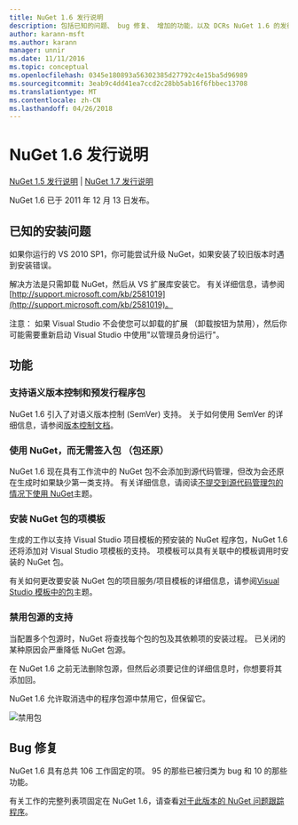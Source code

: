 ```yaml
---
title: NuGet 1.6 发行说明
description: 包括已知的问题、 bug 修复、 增加的功能，以及 DCRs NuGet 1.6 的发行说明。
author: karann-msft
ms.author: karann
manager: unnir
ms.date: 11/11/2016
ms.topic: conceptual
ms.openlocfilehash: 0345e180893a56302385d27792c4e15ba5d96989
ms.sourcegitcommit: 3eab9c4dd41ea7ccd2c28bb5ab16f6fbbec13708
ms.translationtype: MT
ms.contentlocale: zh-CN
ms.lasthandoff: 04/26/2018
---
```

 # <a name="nuget-16-release-notes"></a>NuGet 1.6 发行说明

[NuGet 1.5 发行说明](../release-notes/nuget-1.5.md) | [NuGet 1.7 发行说明](../release-notes/nuget-1.7.md)

NuGet 1.6 已于 2011 年 12 月 13 日发布。

## <a name="known-installation-issue"></a>已知的安装问题
如果你运行的 VS 2010 SP1，你可能尝试升级 NuGet，如果安装了较旧版本时遇到安装错误。

解决方法是只需卸载 NuGet，然后从 VS 扩展库安装它。  有关详细信息，请参阅 [http://support.microsoft.com/kb/2581019](http://support.microsoft.com/kb/2581019)。

注意： 如果 Visual Studio 不会使您可以卸载的扩展 （卸载按钮为禁用），然后你可能需要重新启动 Visual Studio 中使用"以管理员身份运行"。

## <a name="features"></a>功能

### <a name="support-for-semantic-versioning-and-prerelease-packages"></a>支持语义版本控制和预发行程序包
NuGet 1.6 引入了对语义版本控制 (SemVer) 支持。 关于如何使用 SemVer 的详细信息，请参阅[版本控制文档](../create-packages/prerelease-packages.md)。

### <a name="using-nuget-without-checking-in-packages-package-restore"></a>使用 NuGet，而无需签入包 （包还原）
NuGet 1.6 现在具有工作流中的 NuGet 包不会添加到源代码管理，但改为会还原在生成时如果缺少第一类支持。 有关详细信息，请阅读[不提交到源代码管理包的情况下使用 NuGet](../consume-packages/packages-and-source-control.md)主题。

### <a name="item-templates-that-install-nuget-packages"></a>安装 NuGet 包的项模板
生成的工作以支持 Visual Studio 项目模板的预安装的 NuGet 程序包，NuGet 1.6 还将添加对 Visual Studio 项模板的支持。 项模板可以具有关联中的模板调用时安装的 NuGet 包。

有关如何更改要安装 NuGet 包的项目服务/项目模板的详细信息，请参阅[Visual Studio 模板中的包](../visual-studio-extensibility/visual-studio-templates.md)主题。

### <a name="support-for-disabling-package-sources"></a>禁用包源的支持
当配置多个包源时，NuGet 将查找每个包的包及其依赖项的安装过程。 已关闭的某种原因会严重降低 NuGet 包源。

在 NuGet 1.6 之前无法删除包源，但然后必须要记住的详细信息时，你想要将其添加回。

NuGet 1.6 允许取消选中的程序包源中禁用它，但保留它。

![禁用包](./media/package-source-with-disabled-source.png)

## <a name="bug-fixes"></a>Bug 修复
NuGet 1.6 具有总共 106 工作固定的项。 95 的那些已被归类为 bug 和 10 的那些功能。

有关工作的完整列表项固定在 NuGet 1.6，请查看[对于此版本的 NuGet 问题跟踪程序](http://nuget.codeplex.com/workitem/list/advanced?keyword=&status=Closed&type=All&priority=All&release=NuGet%201.6&assignedTo=All&component=All&sortField=Votes&sortDirection=Descending&page=0)。

